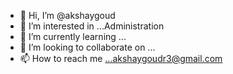 - 👋 Hi, I’m @akshaygoud
- 👀 I’m interested in ...Administration
- 🌱 I’m currently learning ...
- 💞️ I’m looking to collaborate on ...
- 📫 How to reach me ...akshaygoudr3@gmail.com

<!---
akshay1249/akshay1249 is a ✨ special ✨ repository because its `README.md` (this file) appears on your GitHub profile.
You can click the Preview link to take a look at your changes.
--->
